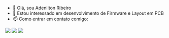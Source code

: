 
- 👋 Olá, sou Adenilton Ribeiro
- 👀 Estou interessado em desenvolvimento de Firmware e Layout em PCB
- 📫 Como entrar em contato comigo:

<p align="left">
  <a href="mailto:adeniltonribeiro@ymail.com" alt="Yahoo!">
  <img src="https://img.shields.io/badge/Yahoo!-6001D2?style=for-the-badge&logo=Yahoo!&logoColor=white&link=mailto:adeniltonribeiro@ymail.com"/></a>
  <a href="https://www.linkedin.com/in/adenilton-ribeiro-92551b156" alt="LinkedIn">
  <img src="https://img.shields.io/badge/-Linkedin-0e76a8?style=flat-square&logo=Linkedin&logoColor=white&link=https://www.linkedin.com/in/adenilton-ribeiro-92551b156/"/></a>
  <a href="https://www.instagram.com/adenilton_ribeiro4" alt="Instagram">
  <img src="https://img.shields.io/badge/-Instagram-DF0174?style=flat-square&labelColor=DF0174&logo=instagram&logoColor=white&link=https://www.instagram.com/adenilton_ribeiro4/"/></a>
</p>
